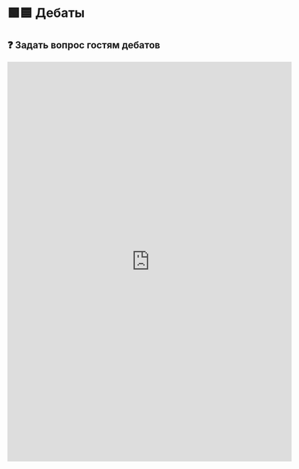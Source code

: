 <style>
  iframe.debate-contrib{
    width: revert-layer;
    height: revert-layer;
    min-height: 900px;
  }
  
  @media (max-width: 575.98px){
  iframe.debate-contrib{
    width: 100%;
    width: -moz-available;
    width: -webkit-fill-available;
    width: fill-available;
  }
  }
</style>


# 🟩🟦 Дебаты

## ❓ Задать вопрос гостям дебатов

<iframe class="debate-contrib" src="https://docs.google.com/forms/d/e/1FAIpQLSfOi7BsKkBdFxTV_E3SluWP0EJ1x1VmohdsR5lN4v_mjKNpyw/viewform?embedded=true" width="640" height="900" frameborder="0" marginheight="0" marginwidth="0">Loading…</iframe>



